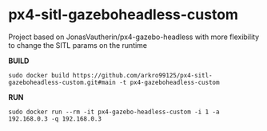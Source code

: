 # px4-sitl-gazeboheadless-custom
Project based on JonasVautherin/px4-gazebo-headless with more flexibility to change the SITL params on the runtime

**BUILD**   

```
sudo docker build https://github.com/arkro99125/px4-sitl-gazeboheadless-custom.git#main -t px4-gazeboheadless-custom
``` 

**RUN**

```
sudo docker run --rm -it px4-gazebo-headless-custom -i 1 -a 192.168.0.3 -q 192.168.0.3
```


